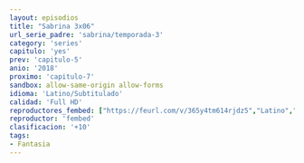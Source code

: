 ```yaml
---
layout: episodios
title: "Sabrina 3x06"
url_serie_padre: 'sabrina/temporada-3'
category: 'series'
capitulo: 'yes'
prev: 'capitulo-5'
anio: '2018'
proximo: 'capitulo-7'
sandbox: allow-same-origin allow-forms
idioma: 'Latino/Subtitulado'
calidad: 'Full HD'
reproductores_fembed: ["https://feurl.com/v/365y4tm614rjdz5","Latino","https://mstream.space/d6d0o2etu3ql","Latino","https://feurl.com/v/m01qqc54g6-ql6d","Latino","https://player.premiumstream.live/player.php?id=NjA2&sub=https://sub.cuevana2.io/vtt-sub/sub7/El.mundo.oculto.de.sabrina.S03E06.vtt","Subtitulado"]
reproductor: 'fembed'
clasificacion: '+10'
tags:
- Fantasia
---
```












